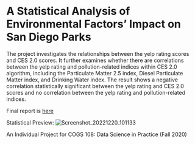# A Statistical Analysis of Environmental Factors’ Impact on San Diego Parks

The project investigates the relationships between the yelp rating scores and CES 2.0 scores. It further examines whether there are correlations between the yelp rating and pollution-related indices within CES 2.0 algorithm, including the Particulate Matter 2.5 index, Diesel Particulate Matter index, and Drinking Water index. The result shows a negative correlation statistically significant between the yelp rating and CES 2.0 scores and no correlation between the yelp rating and pollution-related indices. 

Final report is [here](https://github.com/holatangyuan/Envir_Factors_Impact_San_Diego_Parks/blob/master/report/final_report.ipynb)

Statistical Preview: 
![Screenshot_20221220_101133](https://user-images.githubusercontent.com/24949723/208736592-5caa361b-0631-42ba-b3ae-adcf23fc8d74.png)

An Individual Project for COGS 108: Data Science in Practice (Fall 2020)
